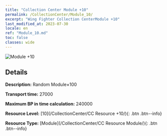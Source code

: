 ```yaml
---
title: "Collection Center Module +10"
permalink: /CollectionCenter/Module_10/
excerpt: "Wing Fighter Collection CenterModule +10"
last_modified_at: 2023-07-30
locale: en
ref: "Module_10.md"
toc: false
classes: wide
---
```



![Module +10](/images/cc/CC_Module_6.png)

## Details

  **Description:** Random Module×100

  **Transport time:** 27000

  **Maximum BP in time calculation:** 240000

  **Resource Level:** [10](/CollectionCenter/CC Resource +10/){: .btn .btn--info}

  **Resource Type:** [Module](/CollectionCenter/CC Resource Module/){: .btn .btn--info}

